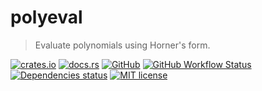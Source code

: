 # polyeval

> Evaluate polynomials using Horner's form.

[![crates.io](https://img.shields.io/crates/v/polyeval?logo=rust)](https://crates.io/crates/polyeval)
[![docs.rs](https://img.shields.io/docsrs/polyeval?logo=docsdotrs)](https://docs.rs/polyeval)
[![GitHub](https://img.shields.io/static/v1?label=github&message=FedericoStra/polyeval&color=brightgreen&logo=github)](https://github.com/FedericoStra/polyeval)
[![GitHub Workflow Status](https://img.shields.io/github/actions/workflow/status/FedericoStra/polyeval/rust.yml?logo=githubactions&logoColor=white)](https://github.com/FedericoStra/polyeval/actions/workflows/rust.yml)
[![Dependencies status](https://deps.rs/repo/github/FedericoStra/polyeval/status.svg)](https://deps.rs/repo/github/FedericoStra/polyeval)
[![MIT license](https://img.shields.io/crates/l/polyeval)](https://choosealicense.com/licenses/mit/)
